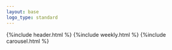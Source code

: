 ```yaml
---
layout: base
logo_type: standard
---
```


{%include header.html %}
{%include weekly.html %}
{%include carousel.html %}
